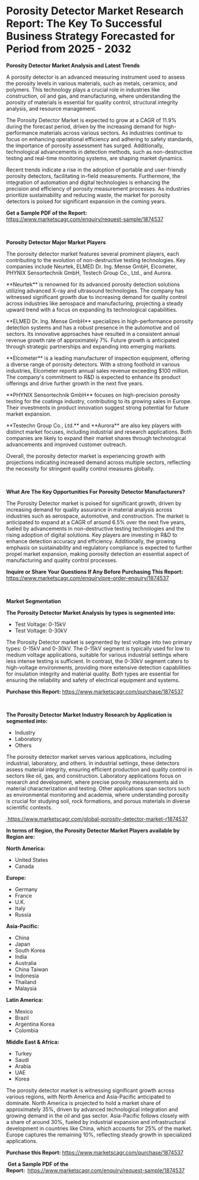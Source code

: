 <p><h1>Porosity Detector Market Research Report: The Key To Successful Business Strategy Forecasted for Period from 2025 - 2032</h1></p><p><strong>Porosity Detector Market Analysis and Latest Trends</strong></p>
<p><p>A porosity detector is an advanced measuring instrument used to assess the porosity levels in various materials, such as metals, ceramics, and polymers. This technology plays a crucial role in industries like construction, oil and gas, and manufacturing, where understanding the porosity of materials is essential for quality control, structural integrity analysis, and resource management.</p><p>The Porosity Detector Market is expected to grow at a CAGR of 11.9% during the forecast period, driven by the increasing demand for high-performance materials across various sectors. As industries continue to focus on enhancing operational efficiency and adhering to safety standards, the importance of porosity assessment has surged. Additionally, technological advancements in detection methods, such as non-destructive testing and real-time monitoring systems, are shaping market dynamics.</p><p>Recent trends indicate a rise in the adoption of portable and user-friendly porosity detectors, facilitating in-field measurements. Furthermore, the integration of automation and digital technologies is enhancing the precision and efficiency of porosity measurement processes. As industries prioritize sustainability and reducing waste, the market for porosity detectors is poised for significant expansion in the coming years.</p></p>
<p><strong>Get a Sample PDF of the Report:&nbsp;</strong> <a href="https://www.marketscagr.com/enquiry/request-sample/1874537?utm_campaign=2650&utm_medium=2&utm_source=Github&utm_content=ia&utm_term=16042025&utm_id=porosity-detector">https://www.marketscagr.com/enquiry/request-sample/1874537</a></p>
<p>&nbsp;</p>
<p><strong>Porosity Detector Major Market Players</strong></p>
<p><p>The porosity detector market features several prominent players, each contributing to the evolution of non-destructive testing technologies. Key companies include Neurtek, ELMED Dr. Ing. Mense GmbH, Elcometer, PHYNIX Sensortechnik GmbH, Testech Group Co., Ltd., and Aurora.</p><p>**Neurtek** is renowned for its advanced porosity detection solutions utilizing advanced X-ray and ultrasound technologies. The company has witnessed significant growth due to increasing demand for quality control across industries like aerospace and manufacturing, projecting a steady upward trend with a focus on expanding its technological capabilities.</p><p>**ELMED Dr. Ing. Mense GmbH** specializes in high-performance porosity detection systems and has a robust presence in the automotive and oil sectors. Its innovative approaches have resulted in a consistent annual revenue growth rate of approximately 7%. Future growth is anticipated through strategic partnerships and expanding into emerging markets.</p><p>**Elcometer** is a leading manufacturer of inspection equipment, offering a diverse range of porosity detectors. With a strong foothold in various industries, Elcometer reports annual sales revenue exceeding $100 million. The company's commitment to R&D is expected to enhance its product offerings and drive further growth in the next five years.</p><p>**PHYNIX Sensortechnik GmbH** focuses on high-precision porosity testing for the coatings industry, contributing to its growing sales in Europe. Their investments in product innovation suggest strong potential for future market expansion.</p><p>**Testechn Group Co., Ltd.** and **Aurora** are also key players with distinct market focuses, including industrial and research applications. Both companies are likely to expand their market shares through technological advancements and improved customer outreach.</p><p>Overall, the porosity detector market is experiencing growth with projections indicating increased demand across multiple sectors, reflecting the necessity for stringent quality control measures globally.</p></p>
<p>&nbsp;</p>
<p><strong>What Are The Key Opportunities For Porosity Detector Manufacturers?</strong></p>
<p><p>The Porosity Detector market is poised for significant growth, driven by increasing demand for quality assurance in material analysis across industries such as aerospace, automotive, and construction. The market is anticipated to expand at a CAGR of around 6.5% over the next five years, fueled by advancements in non-destructive testing technologies and the rising adoption of digital solutions. Key players are investing in R&D to enhance detection accuracy and efficiency. Additionally, the growing emphasis on sustainability and regulatory compliance is expected to further propel market expansion, making porosity detection an essential aspect of manufacturing and quality control processes.</p></p>
<p><strong>Inquire or Share Your Questions If Any Before Purchasing This Report:</strong> <a href="https://www.marketscagr.com/enquiry/pre-order-enquiry/1874537?utm_campaign=2650&utm_medium=2&utm_source=Github&utm_content=ia&utm_term=16042025&utm_id=porosity-detector">https://www.marketscagr.com/enquiry/pre-order-enquiry/1874537</a></p>
<p>&nbsp;</p>
<p><strong>Market Segmentation</strong></p>
<p><strong>The Porosity Detector Market Analysis by types is segmented into:</strong></p>
<p><ul><li>Test Voltage: 0-15kV</li><li>Test Voltage: 0-30kV</li></ul></p>
<p><p>The Porosity Detector market is segmented by test voltage into two primary types: 0-15kV and 0-30kV. The 0-15kV segment is typically used for low to medium voltage applications, suitable for various industrial settings where less intense testing is sufficient. In contrast, the 0-30kV segment caters to high-voltage environments, providing more extensive detection capabilities for insulation integrity and material quality. Both types are essential for ensuring the reliability and safety of electrical equipment and systems.</p></p>
<p><strong>Purchase this Report:&nbsp;</strong><a href="https://www.marketscagr.com/purchase/1874537?utm_campaign=2650&utm_medium=2&utm_source=Github&utm_content=ia&utm_term=16042025&utm_id=porosity-detector">https://www.marketscagr.com/purchase/1874537</a></p>
<p>&nbsp;</p>
<p><strong>The Porosity Detector Market Industry Research by Application is segmented into:</strong></p>
<p><ul><li>Industry</li><li>Laboratory</li><li>Others</li></ul></p>
<p><p>The porosity detector market serves various applications, including industrial, laboratory, and others. In industrial settings, these detectors assess material integrity, ensuring efficient production and quality control in sectors like oil, gas, and construction. Laboratory applications focus on research and development, where precise porosity measurements aid in material characterization and testing. Other applications span sectors such as environmental monitoring and academia, where understanding porosity is crucial for studying soil, rock formations, and porous materials in diverse scientific contexts.</p></p>
<p><a href="https://www.marketscagr.com/global-porosity-detector-market-r1874537?utm_campaign=2650&utm_medium=2&utm_source=Github&utm_content=ia&utm_term=16042025&utm_id=porosity-detector">&nbsp;https://www.marketscagr.com/global-porosity-detector-market-r1874537</a></p>
<p><strong>In terms of Region, the Porosity Detector Market Players available by Region are:</strong></p>
<p>
    <p> <strong> North America: </strong>
        <ul>
            <li>United States</li>
            <li>Canada</li>
        </ul>
        </p> 
    <p> <strong> Europe: </strong>
        <ul>
            <li>Germany</li>
            <li>France</li>
            <li>U.K.</li>
            <li>Italy</li>
            <li>Russia</li>
        </ul>
        </p> 
    <p> <strong> Asia-Pacific: </strong>
        <ul>
            <li>China</li>
            <li>Japan</li>
            <li>South Korea</li>
            <li>India</li>
            <li>Australia</li>
            <li>China Taiwan</li>
            <li>Indonesia</li>
            <li>Thailand</li>
            <li>Malaysia</li>
        </ul>
        </p> 
    <p> <strong> Latin America: </strong>
        <ul>
            <li>Mexico</li>
            <li>Brazil</li>
            <li>Argentina Korea</li>
            <li>Colombia</li>
        </ul>
        </p> 
    <p> <strong> Middle East & Africa: </strong>
        <ul>
            <li>Turkey</li>
            <li>Saudi</li>
            <li>Arabia</li>
            <li>UAE</li>
            <li>Korea</li>
        </ul>
    </p>
    </p>
<p><p>The porosity detector market is witnessing significant growth across various regions, with North America and Asia-Pacific anticipated to dominate. North America is projected to hold a market share of approximately 35%, driven by advanced technological integration and growing demand in the oil and gas sector. Asia-Pacific follows closely with a share of around 30%, fueled by industrial expansion and infrastructural development in countries like China, which accounts for 25% of the market. Europe captures the remaining 10%, reflecting steady growth in specialized applications.</p></p>
<p><strong>Purchase this Report: </strong><a href="https://www.marketscagr.com/purchase/1874537?utm_campaign=2650&utm_medium=2&utm_source=Github&utm_content=ia&utm_term=16042025&utm_id=porosity-detector">https://www.marketscagr.com/purchase/1874537</a></p>
<p>&nbsp;<strong>Get a Sample PDF of the Report:&nbsp;&nbsp;</strong><a href="https://www.marketscagr.com/enquiry/request-sample/1874537?utm_campaign=2650&utm_medium=2&utm_source=Github&utm_content=ia&utm_term=16042025&utm_id=porosity-detector">https://www.marketscagr.com/enquiry/request-sample/1874537</a></p>
<p><strong></strong></p>
<p><p></p><p></p><p></p></p>